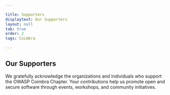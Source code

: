 ```yaml
---

title: Supporters
displaytext: Our Supporters
layout: null
tab: true
order: 2
tags: Coimbra

---
```


## Our Supporters

We gratefully acknowledge the organizations and individuals who support the OWASP Coimbra Chapter. Your contributions help us promote open and secure software through events, workshops, and community initiatives.

